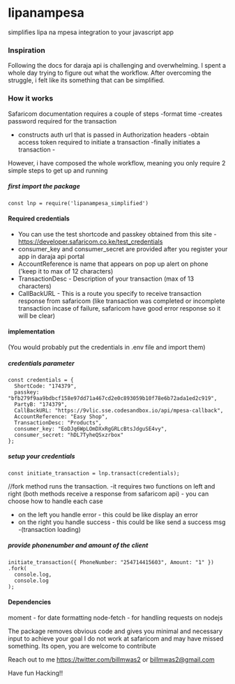 # lipanampesa
simplifies lipa na mpesa integration to your javascript app

### Inspiration
Following the docs for daraja api is challenging and overwhelming. I spent a whole day trying to figure out what the workflow.
After overcoming the struggle, i felt like its something that can be simplified.

### How it works
Safaricom documentation requires a couple of steps
 -format time
  -creates password required for the transaction
  - constructs auth url that is passed in Authorization
  headers
  -obtain access token required to initiate a transaction
  -finally initiates a transaction -
  
However, i have composed the whole workflow, meaning you only require 2 simple steps to get up and running

##### first import the package

```
const lnp = require('lipanampesa_simplified')
```

#### Required credentials
- You can use the test shortcode and passkey obtained from this site - https://developer.safaricom.co.ke/test_credentials
- consumer_key and consumer_secret are provided after you register your app in daraja api portal
- AccountReference is name that appears on pop up alert on phone ('keep it to max of 12 characters)
- TransactionDesc - Description of your transaction (max of 13 characters)
- CallBackURL - This is a route you specify to receive transaction response from safaricom 
															(like transaction was completed or incomplete transaction incase of failure, safaricom have good error response so it will be clear)


#### implementation
(You would probably put the credentials in .env file and import them)

##### credentials parameter
```
const credentials = {
  ShortCode: "174379",
  passkey: "bfb279f9aa9bdbcf158e97dd71a467cd2e0c893059b10f78e6b72ada1ed2c919",
  PartyB: "174379",
  CallBackURL: "https://9vlic.sse.codesandbox.io/api/mpesa-callback",
  AccountReference: "Easy Shop",
  TransactionDesc: "Products",
  consumer_key: "EoDJq6WpLOmDXxRgGRLcBtsJdguSE4vy",
  consumer_secret: "hDL7TyheQSxzrbox"
};

```

##### setup your credentials

```
const initiate_transaction = lnp.transact(credentials);
```

//fork method runs the transaction. 
-it requires two functions on left and right
(both methods receive a response from safaricom api) - you can choose how to handle each case

- on the left you handle error - this could be like display an error
- on the right you handle success - this could be like send a success msg -(transaction loading)

##### provide phonenumber and amount of the client

```
initiate_transaction({ PhoneNumber: "254714415603", Amount: "1" })
.fork(
  console.log,
  console.log
);

```

#### Dependencies
moment - for date formatting
node-fetch - for handling requests on nodejs

The package removes obvious code and gives you minimal and necessary input to achieve your goal
I do not work at safaricom and may have missed something. 
Its open, you are welcome to contribute

Reach out to me
https://twitter.com/billmwas2 or billmwas2@gmail.com

Have fun Hacking!!

